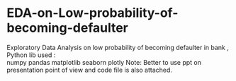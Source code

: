 # EDA-on-Low-probability-of-becoming-defaulter
Exploratory Data Analysis on low probability of becoming defaulter in bank ,\
Python lib used :\
    numpy
    pandas
    matplotlib
    seaborn
    plotly
Note: Better to use ppt on presentation point of view and code file is also attached.

